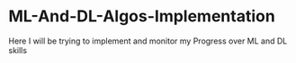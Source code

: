 # ML-And-DL-Algos-Implementation
Here I will be trying to implement and monitor my Progress over ML and DL skills
